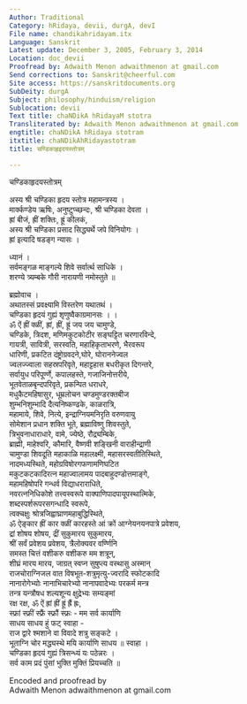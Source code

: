```yaml
---
Author: Traditional
Category: hRidaya, devii, durgA, devI
File name: chandikahridayam.itx
Language: Sanskrit
Latest update: December 3, 2005, February 3, 2014
Location: doc_devii
Proofread by: Adwaith Menon adwaithmenon at gmail.com
Send corrections to: Sanskrit@cheerful.com
Site access: https://sanskritdocuments.org
SubDeity: durgA
Subject: philosophy/hinduism/religion
Sublocation: devii
Text title: chaNDikA hRidayaM stotra
Transliterated by: Adwaith Menon adwaithmenon at gmail.com
engtitle: chaNDikA hRidaya stotram
itxtitle: chaNDikAhRidayastotram
title: चण्डिकाहृइदयस्तोत्रम्

---
```

  
 चण्डिकाहृदयस्तोत्रम्   
  
अस्य श्री चण्डिका हृदय स्तोत्र महामन्त्रस्य ।  
मार्क्कण्डेय ऋषिः, अनुष्टुप्च्छन्दः, श्री चण्डिका देवता ।  
ह्रां बीजं, ह्रीं शक्तिः, ह्रूं कीलकं,  
अस्य श्री चण्डिका प्रसाद सिद्ध्यर्थे जपे विनियोगः ।  
ह्रां इत्यादि षडङ्ग न्यासः ।  
  
ध्यानं ।  
सर्वमङ्गळ माङ्गल्ये शिवे सर्वार्त्थ साधिके ।  
शरण्ये त्र्यम्बके गौरी नारायणी नमोस्तुते ॥  
  
ब्रह्मोवाच ।  
अथातस्सं प्रवक्ष्यामि विस्तरेण यथातथं ।  
चण्डिका हृदयं गुह्यं शृणुष्वैकाग्रमानसः । ।  
ॐ ऐं ह्रीं क्ळीं, ह्रां, ह्रीं, ह्रूं जय जय चामुण्डे,  
चण्डिके, त्रिदश, मणिमकुटकोटीर सङ्घट्टित चरणारविन्दे,  
गायत्री, सावित्री, सरस्वति, महाहिकृताभरणे, भैरवरूप  
धारिणी, प्रकटित दंष्ट्रोग्रवदने,घोरे, घोराननेज्वल  
ज्वलज्ज्वाला सहस्रपरिवृते, महाट्टहास बधरीकृत दिगन्तरे,  
सर्वायुध परिपूर्ण्णे, कपालहस्ते, गजाजिनोत्तरीये,  
भूतवेताळबृन्दपरिवृते, प्रकन्पित धराधरे,   
मधुकैटमहिषासुर, धूम्रलोचन चण्डमुण्डरक्तबीज   
शुम्भनिशुम्भादि दैत्यनिष्कण्ढके, काळरात्रि,   
महामाये, शिवे, नित्ये, इन्द्राग्नियमनिरृति वरुणवायु   
सोमेशान प्रधान शक्ति भूते, ब्रह्माविष्णु शिवस्तुते,   
त्रिभुवनाधाराधारे, वामे, ज्येष्ठे, रौद्र्यम्बिके,   
ब्राह्मी, माहेश्वरि, कौमारि, वैष्णवी शङ्खिनी वाराहीन्द्राणी  
चामुण्डा शिवदूति महाकाळि महालक्ष्मी, महासरस्वतीतिस्थिते,   
नादमध्यस्थिते, महोग्रविषोरगफणामणिघटित   
मकुटकटकादिरत्न महाज्वालामय पादबाहुदण्डोत्तमाङ्गे,   
महामहिषोपरि गन्धर्व विद्याधराराधिते,  
नवरत्ननिधिकोशे तत्त्वस्वरूपे वाक्पाणिपादपायूपस्थात्मिके,  
शब्दस्पर्शरूपरसगन्धादि स्वरूपे,  
त्वक्चक्षुः श्रोत्रजिह्वाघ्राणमहाबुद्धिस्थिते,   
ॐ ऐङ्कार ह्रीं कार क्ळीं कारहस्ते आं क्रों आग्नेयनयनपात्रे प्रवेशय,   
द्रां शोषय शोषय, द्रीं सुकुमारय सुकुमारय,   
श्रीं सर्वं प्रवेशय प्रवेशय, त्रैलोक्यवर वर्ण्णिनि   
समस्त चित्तं वशीकरु वशीकरु मम शत्रून्,  
शीघ्रं मारय मारय, जाग्रत् स्वप्न सुषुप्त्य वस्थासु अस्मान्   
राजचोराग्निजल वात विषभूत-शत्रुमृत्यु-ज्वरादि स्फोटकादि   
नानारोगेभ्योः नानाभिचारेभ्यो नानापवादेभ्यः परकर्म मन्त्र   
तन्त्र यन्त्रौषध शल्यशून्य क्षुद्रेभ्यः सम्यङ्मां   
रक्ष रक्ष, ॐ ऐं ह्रां ह्रीं ह्रूं ह्रैं ह्रः,   
स्फ्रां स्फ्रीं स्फ्रैं स्फ्रौं स्फ्रः - मम सर्व कार्याणि   
साधय साधय हुं फट् स्वाहा -  
राज द्वारे श्मशाने वा विवादे शत्रु सङ्कटे ।  
भूताग्नि चोर मद्ध्यस्थे मयि कार्याणि साधय ॥ स्वाहा ।  
चण्डिका हृदयं गुह्यं त्रिसन्ध्यं यः पठेन्नरः ।  
सर्व काम प्रदं पुंसां भुक्ति मुक्तिं प्रियच्चति ॥  
  
  
  
Encoded and proofread by   
Adwaith Menon adwaithmenon at gmail.com  
  
